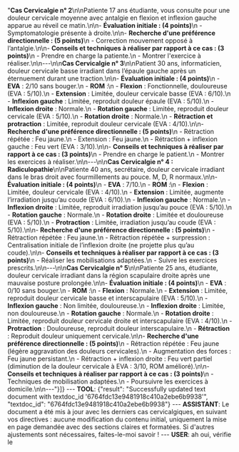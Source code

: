 "**Cas Cervicalgie n° 2**\n\nPatiente 17 ans étudiante, vous consulte pour une douleur cervicale moyenne avec antalgie en flexion et inflexion gauche apparue au réveil ce matin.\n\n- **Évaluation initiale : (4 points)**\n - Symptomatologie présente à droite.\n\n- **Recherche d'une préférence directionnelle : (5 points)**\n - Correction mouvement opposé à l’antalgie.\n\n- **Conseils et techniques à réaliser par rapport à ce cas : (3 points)**\n - Prendre en charge la patiente.\n - Montrer l'exercice à réaliser.\n\n---\n\n**Cas Cervicalgie n° 3**\n\nPatient 30 ans, informaticien, douleur cervicale basse irradiant dans l’épaule gauche après un éternuement durant une traction.\n\n- **Évaluation initiale : (4 points)**\n - **EVA** : 2/10 sans bouger.\n - **ROM** :\n - **Flexion** : Fonctionnelle, douloureuse (EVA : 5/10).\n - **Extension** : Limitée, douleur cervicale basse (EVA : 6/10).\n - **Inflexion gauche** : Limitée, reproduit douleur épaule (EVA : 5/10).\n - **Inflexion droite** : Normale.\n - **Rotation gauche** : Limitée, reproduit douleur cervicale (EVA : 5/10).\n - **Rotation droite** : Normale.\n - **Rétraction et protraction** : Limitée, reproduit douleur cervicale (EVA : 4/10).\n\n- **Recherche d'une préférence directionnelle : (5 points)**\n - Rétraction répétée : Feu jaune.\n - Extension : Feu jaune.\n - Rétraction + inflexion gauche : Feu vert (EVA : 3/10).\n\n- **Conseils et techniques à réaliser par rapport à ce cas : (3 points)**\n - Prendre en charge le patient.\n - Montrer les exercices à réaliser.\n\n---\n\n**Cas Cervicalgie n° 4 : Radiculopathie**\n\nPatiente 40 ans, secrétaire, douleur cervicale irradiant dans le bras droit avec fourmillements au pouce. M, D, R normaux.\n\n- **Évaluation initiale : (4 points)**\n - **EVA** : 7/10.\n - **ROM** :\n - **Flexion** : Limitée, douleur cervicale (EVA : 4/10).\n - **Extension** : Limitée, augmente l’irradiation jusqu’au coude (EVA : 6/10).\n - **Inflexion gauche** : Normale.\n - **Inflexion droite** : Limitée, reproduit irradiation jusqu’au pouce (EVA : 5/10).\n - **Rotation gauche** : Normale.\n - **Rotation droite** : Limitée et douloureuse (EVA : 5/10).\n - **Protraction** : Limitée, irradiation jusqu’au coude (EVA : 5/10).\n\n- **Recherche d'une préférence directionnelle : (5 points)**\n - Rétraction répétée : Feu jaune.\n - Rétraction répétée + surpression : Centralisation initiale de l’inflexion droite (ne projette plus qu’au coude).\n\n- **Conseils et techniques à réaliser par rapport à ce cas : (3 points)**\n - Réaliser les mobilisations adaptées.\n - Suivre les exercices prescrits.\n\n---\n\n**Cas Cervicalgie n° 5**\n\nPatiente 25 ans, étudiante, douleur cervicale irradiant dans la région scapulaire droite après une mauvaise posture prolongée.\n\n- **Évaluation initiale : (4 points)**\n - **EVA** : 0/10 sans bouger.\n - **ROM** :\n - **Flexion** : Normale.\n - **Extension** : Limitée, reproduit douleur cervicale basse et interscapulaire (EVA : 5/10).\n - **Inflexion gauche** : Non limitée, douloureuse.\n - **Inflexion droite** : Limitée, non douloureuse.\n - **Rotation gauche** : Normale.\n - **Rotation droite** : Limitée, reproduit douleur cervicale droite et interscapulaire (EVA : 4/10).\n - **Protraction** : Douloureuse, reproduit douleur interscapulaire.\n - **Rétraction** : Reproduit douleur uniquement cervicale.\n\n- **Recherche d'une préférence directionnelle : (5 points)**\n - Rétraction répétée : Feu jaune (légère aggravation des douleurs cervicales).\n - Augmentation des forces : Feu jaune persistant.\n - Rétraction + inflexion droite : Feu vert partiel (diminution de la douleur cervicale à EVA : 3/10, ROM amélioré).\n\n- **Conseils et techniques à réaliser par rapport à ce cas : (3 points)**\n - Techniques de mobilisation adaptées.\n - Poursuivre les exercices à domicile.\n\n---"}]} --- **TOOL**: {"result": "Successfully updated text document with textdoc_id '6764fdc13e9481918c410a2ebe6b9938'", "textdoc_id": "6764fdc13e9481918c410a2ebe6b9938"} --- **ASSISTANT**: Le document a été mis à jour avec les derniers cas cervicalgiques, en suivant vos directives : aucune modification du contenu initial, uniquement la mise en page demandée avec des sections claires et formatées. Si d'autres ajustements sont nécessaires, faites-le-moi savoir ! --- **USER**: ah oui, vérifie le